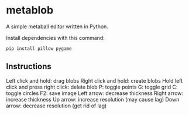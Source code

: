 # metablob
A simple metaball editor written in Python.

Install dependencies with this command:
```
pip install pillow pygame
```

## Instructions

Left click and hold: drag blobs
Right click and hold: create blobs
Hold left click and press right click: delete blob
P: toggle points
G: toggle grid
C: toggle circles
F2: save image
Left arrow: decrease thickness
Right arrow: increase thickness
Up arrow: increase resolution (may cause lag)
Down arrow: decrease resolution (get rid of lag)
